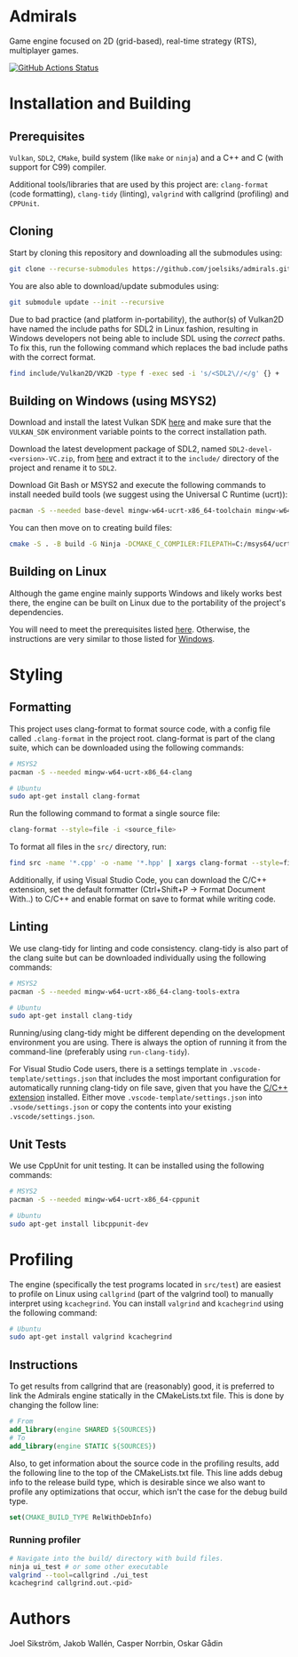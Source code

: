 # Admirals

Game engine focused on 2D (grid-based), real-time strategy (RTS), multiplayer games. 

[![GitHub Actions Status](https://github.com/joelsiks/admirals/actions/workflows/main.yml/badge.svg)](https://github.com/joelsiks/admirals/actions/workflows/main.yml)


# Installation and Building

## Prerequisites
`Vulkan`, `SDL2`, `CMake`, build system (like `make` or `ninja`) and a C++ and C (with support for C99) compiler.
 
Additional tools/libraries that are used by this project are:
`clang-format` (code formatting), `clang-tidy` (linting), `valgrind` with callgrind (profiling) and `CPPUnit`.

## Cloning

Start by cloning this repository and downloading all the submodules using:
```bash
git clone --recurse-submodules https://github.com/joelsiks/admirals.git
```

You are also able to download/update submodules using:
```bash
git submodule update --init --recursive
```

Due to bad practice (and platform in-portability), the author(s) of Vulkan2D have named the include paths for SDL2 in Linux fashion, resulting in Windows developers not being able to include SDL using the *correct* paths. To fix this, run the following command which replaces the bad include paths with the correct format.
```bash
find include/Vulkan2D/VK2D -type f -exec sed -i 's/<SDL2\//</g' {} +
```

## Building on Windows (using MSYS2)

Download and install the latest Vulkan SDK [here](https://vulkan.lunarg.com/) and make sure that the `VULKAN_SDK` environment variable points to the correct installation path.

Download the latest development package of SDL2, named `SDL2-devel-<version>-VC.zip`, from [here](https://github.com/libsdl-org/SDL/releases) and extract it to the `include/` directory of the project and rename it to `SDL2`.

Download Git Bash or MSYS2 and execute the following commands to install needed build tools (we suggest using the Universal C Runtime (ucrt)):
```bash
pacman -S --needed base-devel mingw-w64-ucrt-x86_64-toolchain mingw-w64-ucrt-x86_64-ninja mingw-w64-ucrt-x86_64-cmake mingw-w64-ucrt-x86_64-cppunit
```

You can then move on to creating build files:
```bash
cmake -S . -B build -G Ninja -DCMAKE_C_COMPILER:FILEPATH=C:/msys64/ucrt64/bin/gcc.exe -DCMAKE_CXX_COMPILER=C:/msys64/ucrt64/bin/g++.exe
```

## Building on Linux

Although the game engine mainly supports Windows and likely works best there, the engine can be built on Linux due to the portability of the project's dependencies.

You will need to meet the prerequisites listed [here](#prerequisites). Otherwise, the instructions are very similar to those listed for [Windows](#building-on-windows-using-msys2).

# Styling

## Formatting

This project uses clang-format to format source code, with a config file called `.clang-format` in the project root. clang-format is part of the clang suite, which can be downloaded using the following commands:

```bash
# MSYS2
pacman -S --needed mingw-w64-ucrt-x86_64-clang

# Ubuntu
sudo apt-get install clang-format
```

Run the following command to format a single source file:
```bash
clang-format --style=file -i <source_file>
```

To format all files in the `src/` directory, run:
```bash
find src -name '*.cpp' -o -name '*.hpp' | xargs clang-format --style=file -i
```

Additionally, if using Visual Studio Code, you can download the C/C++ extension, set the default formatter (Ctrl+Shift+P -> Format Document With..) to C/C++ and enable format on save to format while writing code.

## Linting

We use clang-tidy for linting and code consistency. clang-tidy is also part of the clang suite but can be downloaded individually using the following commands:

```bash
# MSYS2
pacman -S --needed mingw-w64-ucrt-x86_64-clang-tools-extra

# Ubuntu
sudo apt-get install clang-tidy
```

Running/using clang-tidy might be different depending on the development environment you are using. There is always the option of running it from the command-line (preferably using `run-clang-tidy`).

For Visual Studio Code users, there is a settings template in `.vscode-template/settings.json` that includes the most important configuration for automatically running clang-tidy on file save, given that you have the [C/C++ extension](https://marketplace.visualstudio.com/items?itemName=ms-vscode.cpptools) installed. Either move `.vscode-template/settings.json` into `.vsode/settings.json` or copy the contents into your existing `.vscode/settings.json`.

## Unit Tests

We use CppUnit for unit testing. It can be installed using the following commands:
```bash
# MSYS2
pacman -S --needed mingw-w64-ucrt-x86_64-cppunit

# Ubuntu
sudo apt-get install libcppunit-dev
```

# Profiling

The engine (specifically the test programs located in `src/test`) are easiest to profile on Linux using `callgrind` (part of the valgrind tool) to manually interpret using `kcachegrind`. You can install `valgrind` and `kcachegrind` using the following command:
```bash
# Ubuntu
sudo apt-get install valgrind kcachegrind
```

## Instructions

To get results from callgrind that are (reasonably) good, it is preferred to link the Admirals engine statically in the CMakeLists.txt file. This is done by changing the follow line:
```cmake
# From
add_library(engine SHARED ${SOURCES})
# To
add_library(engine STATIC ${SOURCES})
```

Also, to get information about the source code in the profiling results, add the following line to the top of the CMakeLists.txt file. This line adds debug info to the release build type, which is desirable since we also want to profile any optimizations that occur, which isn't the case for the debug build type.
```cmake
set(CMAKE_BUILD_TYPE RelWithDebInfo)
```

### Running profiler
```bash
# Navigate into the build/ directory with build files.
ninja ui_test # or some other executable
valgrind --tool=callgrind ./ui_test
kcachegrind callgrind.out.<pid>
```

# Authors

Joel Sikström, Jakob Wallén, Casper Norrbin, Oskar Gådin
